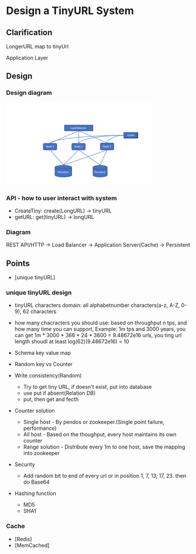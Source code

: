 # Design a TinyURL System

## Clarification
LongerURL map to tinyUrl

Application Layer

## Design 

### Design diagram

<img src='system/tinyurl/tinyurl.png' title='Basic Design' width='' alt='Basic Design' />

### API - how to user interact with system
- CreateTiny: create(LongURL) -> tinyURL
- getURL: get(tinyURL) -> longURL

### Diagram
REST API/HTTP -> Load Balancer -> Application Server(Cache) -> Persistent

## Points
- [unique tinyURL]

### unique tinyURL design
- tinyURL characters domain: all alphabetnumber characters(a-z, A-Z, 0-9), 62 characters
- how many chacracters you should use:
    based on throughput n tps, and how many time you can support, Example: 1m tps and 3000 years, you can get 1m * 3000 * 366 * 24 * 3600 = 9.48672e16 urls, you ting url length shoudl at least log(62)(9.48672e16) = 10
- Schema
  key value map
- Random key vs Counter
- Write consistency(Random)
  * Try to get tiny URL, if doesn't exist, put into database 
  * use put if absent(Relation DB)
  * put, then get and fecth
- Counter solution
  * Single host - By pendos or zookeeper.(Single point failure, performance)
  * All host - Based on the thoughput, every host maintains its own counter
  * Range solution - Distribute every 1m to one host, save the mapping into zookeeper
- Security 
  * Add random bit to end of every url or in position 1, 7, 13, 17, 23. then do Base64
  
- Hashing function
  * MD5
  * SHA1

### Cache
- [Redis]
- [MemCached]